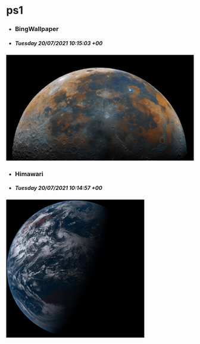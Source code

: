 # ps1

- ### BingWallpaper
- ##### Tuesday 20/07/2021 10:15:03 +00
<img src="BingWallpaper/latest.jpg" width="700" height="auto" title="👉  BingWallpaper  👈">


- ### Himawari 
- ##### Tuesday 20/07/2021 10:14:57 +00
<img src="Himawari/latest.jpg" width="auto" height="371" title="👉  Himawari  👈">

